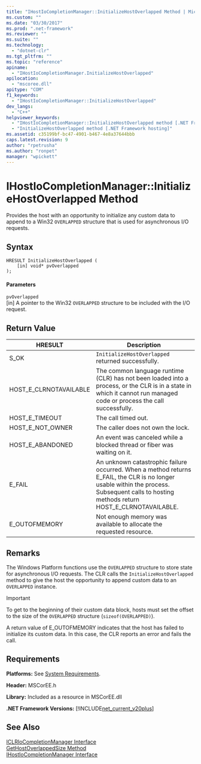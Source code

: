 ```yaml
---
title: "IHostIoCompletionManager::InitializeHostOverlapped Method | Microsoft Docs"
ms.custom: ""
ms.date: "03/30/2017"
ms.prod: ".net-framework"
ms.reviewer: ""
ms.suite: ""
ms.technology: 
  - "dotnet-clr"
ms.tgt_pltfrm: ""
ms.topic: "reference"
apiname: 
  - "IHostIoCompletionManager.InitializeHostOverlapped"
apilocation: 
  - "mscoree.dll"
apitype: "COM"
f1_keywords: 
  - "IHostIoCompletionManager::InitializeHostOverlapped"
dev_langs: 
  - "C++"
helpviewer_keywords: 
  - "IHostIoCompletionManager::InitializeHostOverlapped method [.NET Framework hosting]"
  - "InitializeHostOverlapped method [.NET Framework hosting]"
ms.assetid: c35199bf-bc47-4901-b467-4e8a37644bbb
caps.latest.revision: 9
author: "rpetrusha"
ms.author: "ronpet"
manager: "wpickett"
---
```

# IHostIoCompletionManager::InitializeHostOverlapped Method
Provides the host with an opportunity to initialize any custom data to append to a Win32 `OVERLAPPED` structure that is used for asynchronous I/O requests.  
  
## Syntax  
  
```  
HRESULT InitializeHostOverlapped (  
    [in] void* pvOverlapped  
);  
```  
  
#### Parameters  
 `pvOverlapped`  
 [in] A pointer to the Win32 `OVERLAPPED` structure to be included with the I/O request.  
  
## Return Value  
  
|HRESULT|Description|  
|-------------|-----------------|  
|S_OK|`InitializeHostOverlapped` returned successfully.|  
|HOST_E_CLRNOTAVAILABLE|The common language runtime (CLR) has not been loaded into a process, or the CLR is in a state in which it cannot run managed code or process the call successfully.|  
|HOST_E_TIMEOUT|The call timed out.|  
|HOST_E_NOT_OWNER|The caller does not own the lock.|  
|HOST_E_ABANDONED|An event was canceled while a blocked thread or fiber was waiting on it.|  
|E_FAIL|An unknown catastrophic failure occurred. When a method returns E_FAIL, the CLR is no longer usable within the process. Subsequent calls to hosting methods return HOST_E_CLRNOTAVAILABLE.|  
|E_OUTOFMEMORY|Not enough memory was available to allocate the requested resource.|  
  
## Remarks  
 The Windows Platform functions use the `OVERLAPPED` structure to store state for asynchronous I/O requests. The CLR calls the `InitializeHostOverlapped` method to give the host the opportunity to append custom data to an `OVERLAPPED` instance.  
  
> [!IMPORTANT]
>  To get to the beginning of their custom data block, hosts must set the offset to the size of the `OVERLAPPED` structure (`sizeof(OVERLAPPED)`).  
  
 A return value of E_OUTOFMEMORY indicates that the host has failed to initialize its custom data. In this case, the CLR reports an error and fails the call.  
  
## Requirements  
 **Platforms:** See [System Requirements](../../../../docs/framework/get-started/system-requirements.md).  
  
 **Header:** MSCorEE.h  
  
 **Library:** Included as a resource in MSCorEE.dll  
  
 **.NET Framework Versions:** [!INCLUDE[net_current_v20plus](../../../../includes/net-current-v20plus-md.md)]  
  
## See Also  
 [ICLRIoCompletionManager Interface](../../../../docs/framework/unmanaged-api/hosting/iclriocompletionmanager-interface.md)   
 [GetHostOverlappedSize Method](../../../../docs/framework/unmanaged-api/hosting/ihostiocompletionmanager-gethostoverlappedsize-method.md)   
 [IHostIoCompletionManager Interface](../../../../docs/framework/unmanaged-api/hosting/ihostiocompletionmanager-interface.md)